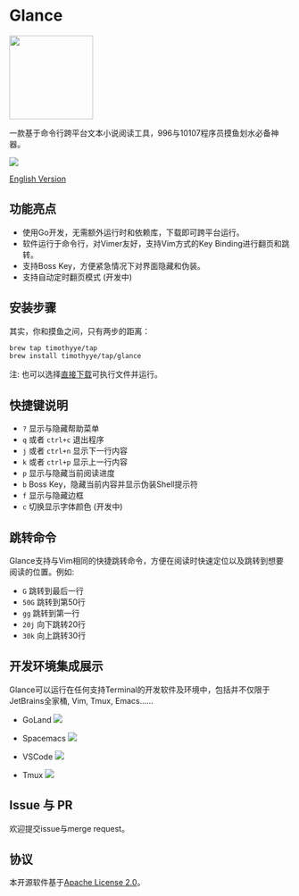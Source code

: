 # Glance

<img src="https://github.com/TimothyYe/glance/blob/master/demo/glance.png?raw=true" width="150" />

一款基于命令行跨平台文本小说阅读工具，996与10107程序员摸鱼划水必备神器。

![](https://github.com/TimothyYe/glance/blob/master/demo/demo.gif?raw=true)

[English Version](#)

## 功能亮点

* 使用Go开发，无需额外运行时和依赖库，下载即可跨平台运行。
* 软件运行于命令行，对Vimer友好，支持Vim方式的Key Binding进行翻页和跳转。
* 支持Boss Key，方便紧急情况下对界面隐藏和伪装。
* 支持自动定时翻页模式 (开发中)

## 安装步骤

其实，你和摸鱼之间，只有两步的距离：

```bash
brew tap timothyye/tap
brew install timothyye/tap/glance
```

注: 也可以选择[直接下载](#)可执行文件并运行。

## 快捷键说明

* `?` 显示与隐藏帮助菜单
* `q` 或者 `ctrl+c` 退出程序
* `j` 或者 `ctrl+n` 显示下一行内容
* `k` 或者 `ctrl+p` 显示上一行内容
* `p` 显示与隐藏当前阅读进度
* `b` Boss Key，隐藏当前内容并显示伪装Shell提示符
* `f` 显示与隐藏边框
* `c` 切换显示字体颜色 (开发中)

## 跳转命令

Glance支持与Vim相同的快捷跳转命令，方便在阅读时快速定位以及跳转到想要阅读的位置。例如:

* `G` 跳转到最后一行  
* `50G` 跳转到第50行
* `gg` 跳转到第一行
* `20j` 向下跳转20行
* `30k` 向上跳转30行

## 开发环境集成展示

Glance可以运行在任何支持Terminal的开发软件及环境中，包括并不仅限于JetBrains全家桶, Vim, Tmux, Emacs……

* GoLand
![](https://github.com/TimothyYe/glance/blob/master/demo/goland.png?raw=true)

* Spacemacs
![](https://github.com/TimothyYe/glance/blob/master/demo/spacemacs.png?raw=true)

* VSCode
![](https://github.com/TimothyYe/glance/blob/master/demo/vscode.png?raw=true)

* Tmux
![](https://github.com/TimothyYe/glance/blob/master/demo/tmux.png?raw=true)

## Issue 与 PR

欢迎提交issue与merge request。

## 协议

本开源软件基于[Apache License 2.0](#)。
